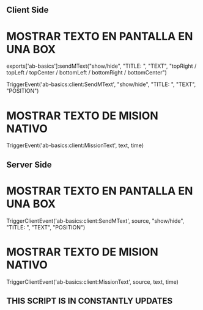 

## Client Side

# MOSTRAR TEXTO EN PANTALLA EN UNA BOX #

exports['ab-basics']:sendMText("show/hide", "TITLE: ", "TEXT", "topRight / topLeft / topCenter / bottomLeft / bottomRight / bottomCenter")

TriggerEvent('ab-basics:client:SendMText', "show/hide", "TITLE: ", "TEXT", "POSITION")

# MOSTRAR TEXTO DE MISION NATIVO #

TriggerEvent('ab-basics:client:MissionText', text, time)

## Server Side

# MOSTRAR TEXTO EN PANTALLA EN UNA BOX #

TriggerClientEvent('ab-basics:client:SendMText', source, "show/hide", "TITLE: ", "TEXT", "POSITION")

# MOSTRAR TEXTO DE MISION NATIVO #

TriggerClientEvent('ab-basics:client:MissionText', source, text, time)


## THIS SCRIPT IS IN CONSTANTLY UPDATES ##
